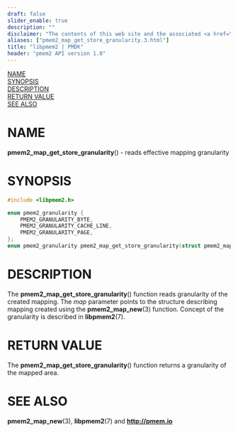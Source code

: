 ```yaml
---
draft: false
slider_enable: true
description: ""
disclaimer: "The contents of this web site and the associated <a href=\"https://github.com/pmem\">GitHub repositories</a> are BSD-licensed open source."
aliases: ["pmem2_map_get_store_granularity.3.html"]
title: "libpmem2 | PMDK"
header: "pmem2 API version 1.0"
---
```


[comment]: <> (SPDX-License-Identifier: BSD-3-Clause)
[comment]: <> (Copyright 2020, Intel Corporation)

[comment]: <> (pmem2_map_get_store_granularity.3 -- man page for libpmem2 mapping)
[comment]: <> (operations)

[NAME](#name)<br />
[SYNOPSIS](#synopsis)<br />
[DESCRIPTION](#description)<br />
[RETURN VALUE](#return-value)<br />
[SEE ALSO](#see-also)<br />

# NAME #

**pmem2_map_get_store_granularity**() - reads effective mapping granularity

# SYNOPSIS #

```c
#include <libpmem2.h>

enum pmem2_granularity {
	PMEM2_GRANULARITY_BYTE,
	PMEM2_GRANULARITY_CACHE_LINE,
	PMEM2_GRANULARITY_PAGE,
};
enum pmem2_granularity pmem2_map_get_store_granularity(struct pmem2_map *map);
```

# DESCRIPTION #

The **pmem2_map_get_store_granularity**() function reads granularity of the created
mapping. The *map* parameter points to the structure describing mapping created
using the **pmem2_map_new**(3) function. Concept of the granularity is described in
**libpmem2**(7).

# RETURN VALUE #

The **pmem2_map_get_store_granularity**() function returns
a granularity of the mapped area.

# SEE ALSO #

**pmem2_map_new**(3), **libpmem2**(7) and **<http://pmem.io>**
